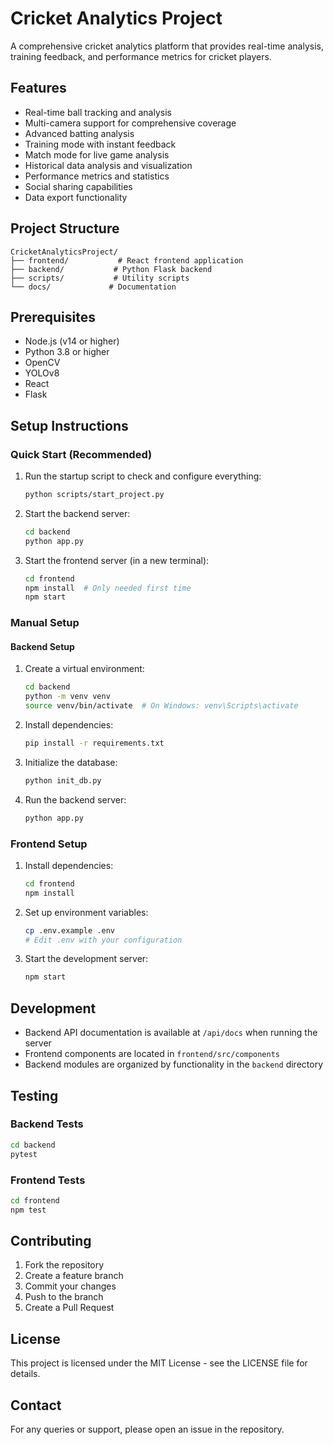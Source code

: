 # Cricket Analytics Project

A comprehensive cricket analytics platform that provides real-time analysis, training feedback, and performance metrics for cricket players.

## Features

- Real-time ball tracking and analysis
- Multi-camera support for comprehensive coverage
- Advanced batting analysis
- Training mode with instant feedback
- Match mode for live game analysis
- Historical data analysis and visualization
- Performance metrics and statistics
- Social sharing capabilities
- Data export functionality

## Project Structure

```
CricketAnalyticsProject/
├── frontend/           # React frontend application
├── backend/           # Python Flask backend
├── scripts/           # Utility scripts
└── docs/             # Documentation
```

## Prerequisites

- Node.js (v14 or higher)
- Python 3.8 or higher
- OpenCV
- YOLOv8
- React
- Flask

## Setup Instructions

### Quick Start (Recommended)

1. Run the startup script to check and configure everything:
   ```bash
   python scripts/start_project.py
   ```

2. Start the backend server:
   ```bash
   cd backend
   python app.py
   ```

3. Start the frontend server (in a new terminal):
   ```bash
   cd frontend
   npm install  # Only needed first time
   npm start
   ```

### Manual Setup

#### Backend Setup

1. Create a virtual environment:
   ```bash
   cd backend
   python -m venv venv
   source venv/bin/activate  # On Windows: venv\Scripts\activate
   ```

2. Install dependencies:
   ```bash
   pip install -r requirements.txt
   ```

3. Initialize the database:
   ```bash
   python init_db.py
   ```

4. Run the backend server:
   ```bash
   python app.py
   ```

### Frontend Setup

1. Install dependencies:
   ```bash
   cd frontend
   npm install
   ```

2. Set up environment variables:
   ```bash
   cp .env.example .env
   # Edit .env with your configuration
   ```

3. Start the development server:
   ```bash
   npm start
   ```

## Development

- Backend API documentation is available at `/api/docs` when running the server
- Frontend components are located in `frontend/src/components`
- Backend modules are organized by functionality in the `backend` directory

## Testing

### Backend Tests
```bash
cd backend
pytest
```

### Frontend Tests
```bash
cd frontend
npm test
```

## Contributing

1. Fork the repository
2. Create a feature branch
3. Commit your changes
4. Push to the branch
5. Create a Pull Request

## License

This project is licensed under the MIT License - see the LICENSE file for details.

## Contact

For any queries or support, please open an issue in the repository. 